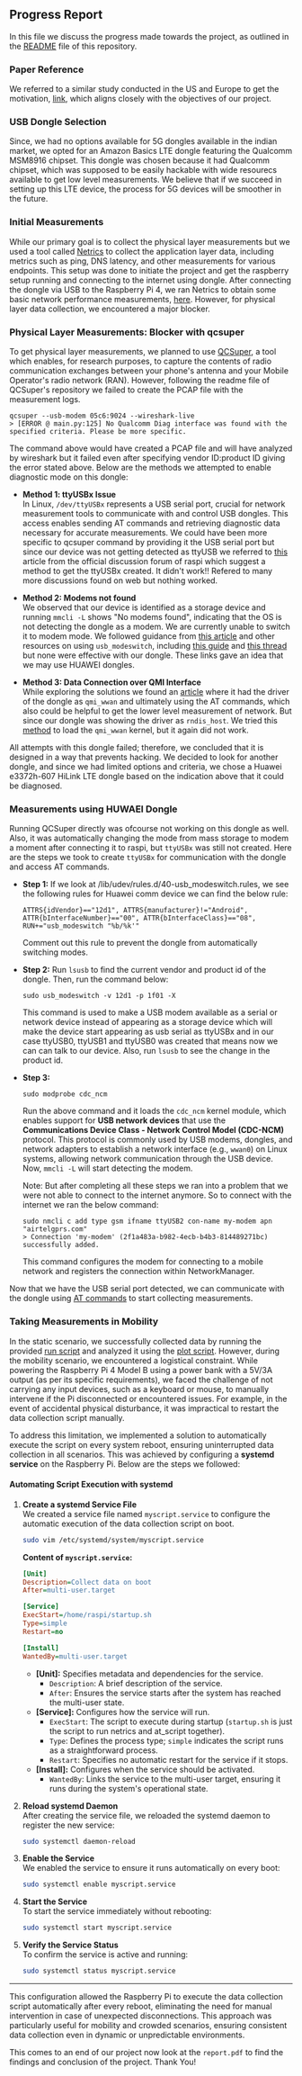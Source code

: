 ## Progress Report

In this file we discuss the progress made towards the project, as outlined in the [README](./README.md) file of this repository.

### Paper Reference
We referred to a similar study conducted in the US and Europe to get the motivation, [link](https://dl.acm.org/doi/pdf/10.1145/3651890.3672269?casa_token=GB67T6_EHC8AAAAA:qeLermuYy7oD_QQ4_meiz64_3cNygEVIlDFAkTHKe-wcmxrU4kD3hoMwBXZJ7HFOrHbR9sUHnYFclg), which aligns closely with the objectives of our project.

### USB Dongle Selection
Since, we had no options available for 5G dongles available in the indian market, we opted for an Amazon Basics LTE dongle featuring the Qualcomm MSM8916 chipset. This dongle was chosen because it had Qualcomm chipset, which was supposed to be easily hackable with wide resourecs available to get low level measurements. We believe that if we succeed in setting up this LTE device, the process for 5G devices will be smoother in the future.

### Initial Measurements
While our primary goal is to collect the physical layer measurements but we used a tool called [Netrics](https://github.com/internet-equity/netrics) to collect the application layer data, including metrics such as ping, DNS latency, and other measurements for various endpoints.  This setup was done to initiate the project and get the raspberry setup running and connecting to the internet using dongle. After connecting the dongle via USB to the Raspberry Pi 4, we ran Netrics to obtain some basic network performance measurements, [here](./netrics.md). However, for physical layer data collection, we encountered a major blocker.

### Physical Layer Measurements: Blocker with qcsuper
To get physical layer measurements, we planned to use [QCSuper](https://www.p1sec.com/blog/release-qc-super-v2), a tool which enables, for research purposes, to capture the contents of radio communication exchanges between your phone's antenna and your Mobile Operator's radio network (RAN). However, following the readme file of QCSuper's repository we failed to create the PCAP file with the measurement logs. 
```
qcsuper --usb-modem 05c6:9024 --wireshark-live
> [ERROR @ main.py:125] No Qualcomm Diag interface was found with the specified criteria. Please be more specific.
```
The command above would have created a PCAP file and will have analyzed by wireshark but it failed even after specifying vendor ID:product ID giving the error stated above. Below are the methods we attempted to enable diagnostic mode on this dongle:

- **Method 1: ttyUSBx Issue**  
  In Linux, `/dev/ttyUSBx` represents a USB serial port, crucial for network measurement tools to communicate with and control USB dongles. This access enables sending AT commands and retrieving diagnostic data necessary for accurate measurements. We could have been more specific to qcsuper command by providing it the USB serial port but since our device was not getting detected as ttyUSB we referred to [this](https://forums.raspberrypi.com/viewtopic.php?t=160400) article from the official discussion forum of raspi which suggest a method to get the ttyUSBx created. It didn't work!! Refered to many more discussions found on web but nothing worked.
  
- **Method 2: Modems not found**  
  We observed that our device is identified as a storage device and running `mmcli -L` shows "No modems found", indicating that the OS is not detecting the dongle as a modem. We are currently unable to switch it to modem mode. We followed guidance from [this article](https://wiki.archlinux.org/title/Mobile_broadband_modem) and other resources on using `usb_modeswitch`, including [this guide](https://forums.balena.io/t/using-usb-modeswitch-to-enable-4g-usb-modem/554) and [this thread](https://askubuntu.com/questions/1336221/how-to-use-usb-modeswtich-to-turn-my-4g-dongle-from-mass-storage-mode-to-modem-m) but none were effective with our dongle. These links gave an idea that we may use HUAWEI dongles.

- **Method 3: Data Connection over QMI Interface**  
  While exploring the solutions we found an [article](https://medium.com/slice-of-pi-innovations-hacks/setting-up-a-data-connection-via-qmi-interface-on-raspberry-pi-with-quectel-modem-and-sixfab-shield-aa2b2b3f3d5c) where it had the driver of the dongle as `qmi_wwan` and ultimately using the AT commands, which also could be helpful to get the lower level measurement of network. But since our dongle was showing the driver as `rndis_host`. We tried this [method](https://solidrun.atlassian.net/wiki/spaces/developer/pages/326631427/Setting+up+a+data+connection+over+QMI+interface+using+libqmi) to load the `qmi_wwan` kernel, but it again did not work.

All attempts with this dongle failed; therefore, we concluded that it is designed in a way that prevents hacking. We decided to look for another dongle, and since we had limited options and criteria, we chose a Huawei e3372h-607 HiLink LTE dongle based on the indication above that it could be diagnosed.

### Measurements using HUWAEI Dongle
Running QCSuper directly was ofcourse not working on this dongle as well. Also, it was automatically changing the mode from mass storage to modem a moment after connecting it to raspi, but `ttyUSBx` was still not created. Here are the steps we took to create `ttyUSBx` for communication with the dongle and access AT commands.
- **Step 1:**
  If we look at /lib/udev/rules.d/40-usb_modeswitch.rules, we see the following rules for Huawei comm device we can find the below rule:
  ```
  ATTRS{idVendor}=="12d1", ATTRS{manufacturer}!="Android", ATTR{bInterfaceNumber}=="00", ATTR{bInterfaceClass}=="08", RUN+="usb_modeswitch "%b/%k'"
  ```
  Comment out this rule to prevent the dongle from automatically switching modes.

- **Step 2:**
 Run `lsusb` to find the current vendor and product id of the dongle. Then, run the command below:
  ```
  sudo usb_modeswitch -v 12d1 -p 1f01 -X
  ```
  This command is used to make a USB modem available as a serial or network device instead of appearing as a storage device which will make the device start appearing as usb serial as ttyUSBx and in our case ttyUSB0, ttyUSB1 and ttyUSB0 was created that means now we can can talk to our device. Also, run `lsusb` to see the change in the product id.

- **Step 3:**
  ```
  sudo modprobe cdc_ncm
  ```
  Run the above command and it loads the `cdc_ncm` kernel module, which enables support for **USB network devices** that use the **Communications Device Class - Network Control Model (CDC-NCM)** protocol. This protocol is commonly used by USB modems, dongles, and network adapters to establish a network interface (e.g., `wwan0`) on Linux systems, allowing network communication through the USB device. Now, `mmcli -L` will start detecting the modem.
  
  Note: But after completing all these steps we ran into a problem that we were not able to connect to the internet anymore. So to connect with the internet we ran the below command:
  ```
  sudo nmcli c add type gsm ifname ttyUSB2 con-name my-modem apn "airtelgprs.com"
  > Connection 'my-modem' (2f1a483a-b982-4ecb-b4b3-814489271bc) successfully added.
  ```
  This command configures the modem for connecting to a mobile network and registers the connection within NetworkManager.

Now that we have the USB serial port detected, we can communicate with the dongle using [AT commands](./AT_commands.md) to start collecting measurements.

### Taking Measurements in Mobility

In the static scenario, we successfully collected data by running the provided [run script](scripts/run) and analyzed it using the [plot script](scripts/plot). However, during the mobility scenario, we encountered a logistical constraint. While powering the Raspberry Pi 4 Model B using a power bank with a 5V/3A output (as per its specific requirements), we faced the challenge of not carrying any input devices, such as a keyboard or mouse, to manually intervene if the Pi disconnected or encountered issues. For example, in the event of accidental physical disturbance, it was impractical to restart the data collection script manually.  

To address this limitation, we implemented a solution to automatically execute the script on every system reboot, ensuring uninterrupted data collection in all scenarios. This was achieved by configuring a **systemd service** on the Raspberry Pi. Below are the steps we followed:


#### Automating Script Execution with systemd

1. **Create a systemd Service File**  
   We created a service file named `myscript.service` to configure the automatic execution of the data collection script on boot.  

   ```bash
   sudo vim /etc/systemd/system/myscript.service
   ```

   **Content of `myscript.service`:**  

   ```ini
   [Unit]
   Description=Collect data on boot
   After=multi-user.target

   [Service]
   ExecStart=/home/raspi/startup.sh
   Type=simple
   Restart=no

   [Install]
   WantedBy=multi-user.target
   ```

   - **[Unit]:** Specifies metadata and dependencies for the service.  
     - `Description`: A brief description of the service.  
     - `After`: Ensures the service starts after the system has reached the multi-user state.  
   - **[Service]:** Configures how the service will run.  
     - `ExecStart`: The script to execute during startup (`startup.sh` is just the script to run netrics and at_script together).  
     - `Type`: Defines the process type; `simple` indicates the script runs as a straightforward process.  
     - `Restart`: Specifies no automatic restart for the service if it stops.  
   - **[Install]:** Configures when the service should be activated.  
     - `WantedBy`: Links the service to the multi-user target, ensuring it runs during the system's operational state.  

2. **Reload systemd Daemon**  
   After creating the service file, we reloaded the systemd daemon to register the new service:  

   ```bash
   sudo systemctl daemon-reload
   ```

3. **Enable the Service**  
   We enabled the service to ensure it runs automatically on every boot:  

   ```bash
   sudo systemctl enable myscript.service
   ```

4. **Start the Service**  
   To start the service immediately without rebooting:  

   ```bash
   sudo systemctl start myscript.service
   ```

5. **Verify the Service Status**  
   To confirm the service is active and running:  

   ```bash
   sudo systemctl status myscript.service
   ```

---

This configuration allowed the Raspberry Pi to execute the data collection script automatically after every reboot, eliminating the need for manual intervention in case of unexpected disconnections. This approach was particularly useful for mobility and crowded scenarios, ensuring consistent data collection even in dynamic or unpredictable environments.

This comes to an end of our project now look at the `report.pdf` to find the findings and conclusion of the project. Thank You!
